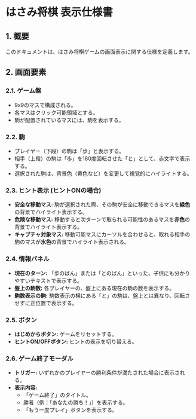 # はさみ将棋 表示仕様書

## 1. 概要
このドキュメントは、はさみ将棋ゲームの画面表示に関する仕様を定義します。

## 2. 画面要素

### 2.1. ゲーム盤
-   9x9のマスで構成される。
-   各マスはクリック可能領域とする。
-   駒が配置されているマスには、駒を表示する。

### 2.2. 駒
-   プレイヤー（下段）の駒は「歩」と表示する。
-   相手（上段）の駒は「歩」を180度回転させた「と」として、赤文字で表示する。
-   選択された駒は、背景色（黄色など）を変更して視覚的にハイライトする。

### 2.3. ヒント表示 (ヒントONの場合)
-   **安全な移動マス:** 駒が選択された際、その駒が安全に移動できるマスを**緑色**の背景でハイライト表示する。
-   **危険な移動マス:** 移動すると次ターンで取られる可能性のあるマスを**赤色**の背景でハイライト表示する。
-   **キャプチャ対象マス:** 移動可能マスにカーソルを合わせると、取れる相手の駒のマスが**水色**の背景でハイライト表示される。

### 2.4. 情報パネル
-   **現在のターン:** 「歩のばん」または「とのばん」といった、子供にも分かりやすいテキストで表示する。
-   **盤上の駒数:** 各プレイヤーの、盤上にある現在の駒の数を表示する。
-   **駒数表示の駒:** 駒数表示の横にある「と」の駒は、盤上とは異なり、回転させずに正位置で表示する。

### 2.5. ボタン
-   **はじめからボタン:** ゲームをリセットする。
-   **ヒントON/OFFボタン:** ヒントの表示を切り替える。

### 2.6. ゲーム終了モーダル
-   **トリガー:** いずれかのプレイヤーの勝利条件が満たされた場合に表示される。
-   **表示内容:**
    -   「ゲーム終了」のタイトル。
    -   勝者（例：「あなたの勝ち！」）を表示する。
    -   「もう一度プレイ」ボタンを表示する。
